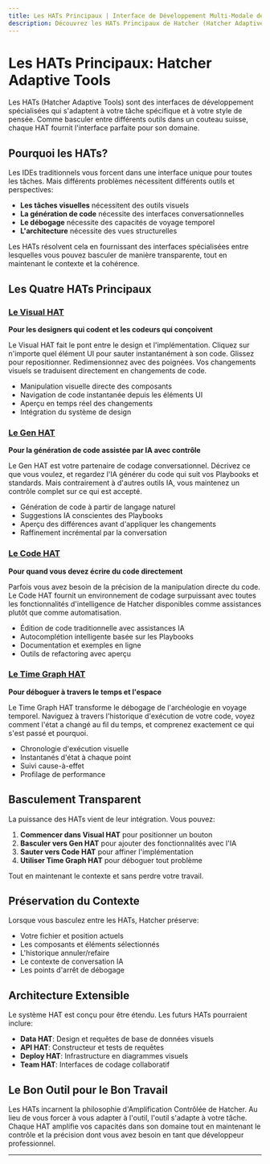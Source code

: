 ```yaml
---
title: Les HATs Principaux | Interface de Développement Multi-Modale de Hatcher
description: Découvrez les HATs Principaux de Hatcher (Hatcher Adaptive Tools) - des interfaces spécialisées qui s'adaptent à différents styles et tâches de développement. Du design visuel à la génération de code au débogage par voyage temporel.
---
```


# Les HATs Principaux: Hatcher Adaptive Tools

Les HATs (Hatcher Adaptive Tools) sont des interfaces de développement spécialisées qui s'adaptent à votre tâche spécifique et à votre style de pensée. Comme basculer entre différents outils dans un couteau suisse, chaque HAT fournit l'interface parfaite pour son domaine.

## Pourquoi les HATs?

Les IDEs traditionnels vous forcent dans une interface unique pour toutes les tâches. Mais différents problèmes nécessitent différents outils et perspectives:

- **Les tâches visuelles** nécessitent des outils visuels
- **La génération de code** nécessite des interfaces conversationnelles
- **Le débogage** nécessite des capacités de voyage temporel
- **L'architecture** nécessite des vues structurelles

Les HATs résolvent cela en fournissant des interfaces spécialisées entre lesquelles vous pouvez basculer de manière transparente, tout en maintenant le contexte et la cohérence.

## Les Quatre HATs Principaux

### <DocIcon type="visual" inline /> [Le Visual HAT](/fr/features-visual-hat)

**Pour les designers qui codent et les codeurs qui conçoivent**

Le Visual HAT fait le pont entre le design et l'implémentation. Cliquez sur n'importe quel élément UI pour sauter instantanément à son code. Glissez pour repositionner. Redimensionnez avec des poignées. Vos changements visuels se traduisent directement en changements de code.

- Manipulation visuelle directe des composants
- Navigation de code instantanée depuis les éléments UI
- Aperçu en temps réel des changements
- Intégration du système de design

### <DocIcon type="gen" inline /> [Le Gen HAT](/fr/features-gen-hat)

**Pour la génération de code assistée par IA avec contrôle**

Le Gen HAT est votre partenaire de codage conversationnel. Décrivez ce que vous voulez, et regardez l'IA générer du code qui suit vos Playbooks et standards. Mais contrairement à d'autres outils IA, vous maintenez un contrôle complet sur ce qui est accepté.

- Génération de code à partir de langage naturel
- Suggestions IA conscientes des Playbooks
- Aperçu des différences avant d'appliquer les changements
- Raffinement incrémental par la conversation

### <DocIcon type="code" inline /> [Le Code HAT](/fr/features-code-hat)

**Pour quand vous devez écrire du code directement**

Parfois vous avez besoin de la précision de la manipulation directe du code. Le Code HAT fournit un environnement de codage surpuissant avec toutes les fonctionnalités d'intelligence de Hatcher disponibles comme assistances plutôt que comme automatisation.

- Édition de code traditionnelle avec assistances IA
- Autocomplétion intelligente basée sur les Playbooks
- Documentation et exemples en ligne
- Outils de refactoring avec aperçu

### <DocIcon type="time-graph" inline /> [Le Time Graph HAT](/fr/features-time-graph-hat)

**Pour déboguer à travers le temps et l'espace**

Le Time Graph HAT transforme le débogage de l'archéologie en voyage temporel. Naviguez à travers l'historique d'exécution de votre code, voyez comment l'état a changé au fil du temps, et comprenez exactement ce qui s'est passé et pourquoi.

- Chronologie d'exécution visuelle
- Instantanés d'état à chaque point
- Suivi cause-à-effet
- Profilage de performance

## Basculement Transparent

La puissance des HATs vient de leur intégration. Vous pouvez:

1. **Commencer dans Visual HAT** pour positionner un bouton
2. **Basculer vers Gen HAT** pour ajouter des fonctionnalités avec l'IA
3. **Sauter vers Code HAT** pour affiner l'implémentation
4. **Utiliser Time Graph HAT** pour déboguer tout problème

Tout en maintenant le contexte et sans perdre votre travail.

## Préservation du Contexte

Lorsque vous basculez entre les HATs, Hatcher préserve:

- Votre fichier et position actuels
- Les composants et éléments sélectionnés
- L'historique annuler/refaire
- Le contexte de conversation IA
- Les points d'arrêt de débogage

## Architecture Extensible

Le système HAT est conçu pour être étendu. Les futurs HATs pourraient inclure:

- **Data HAT**: Design et requêtes de base de données visuels
- **API HAT**: Constructeur et tests de requêtes
- **Deploy HAT**: Infrastructure en diagrammes visuels
- **Team HAT**: Interfaces de codage collaboratif

## Le Bon Outil pour le Bon Travail

Les HATs incarnent la philosophie d'Amplification Contrôlée de Hatcher. Au lieu de vous forcer à vous adapter à l'outil, l'outil s'adapte à votre tâche. Chaque HAT amplifie vos capacités dans son domaine tout en maintenant le contrôle et la précision dont vous avez besoin en tant que développeur professionnel.

---

<PageCTA
  title="Prêt à Expérimenter le Développement Adaptatif?"
  subtitle="Maîtrisez les quatre HATs et amplifiez vos capacités dans chaque domaine"
  buttonText="Commencer avec les HATs"
  buttonLink="/fr/getting-started"
  buttonStyle="secondary"
  footer="Le bon outil pour le bon travail. À chaque fois."
/>
